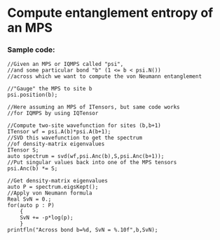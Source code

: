 # Compute entanglement entropy of an MPS #

### Sample code:

    //Given an MPS or IQMPS called "psi",
    //and some particular bond "b" (1 <= b < psi.N())
    //across which we want to compute the von Neumann entanglement
    
    //"Gauge" the MPS to site b
    psi.position(b); 

    //Here assuming an MPS of ITensors, but same code works
    //for IQMPS by using IQTensor

    //Compute two-site wavefunction for sites (b,b+1)
    ITensor wf = psi.A(b)*psi.A(b+1);
    //SVD this wavefunction to get the spectrum
    //of density-matrix eigenvalues
    ITensor S;
    auto spectrum = svd(wf,psi.Anc(b),S,psi.Anc(b+1));
    //Put singular values back into one of the MPS tensors
    psi.Anc(b) *= S;

    //Get density-matrix eigenvalues
    auto P = spectrum.eigsKept();
    //Apply von Neumann formula
    Real SvN = 0.;
    for(auto p : P)
        {
        SvN += -p*log(p);
        }
    printfln("Across bond b=%d, SvN = %.10f",b,SvN);

